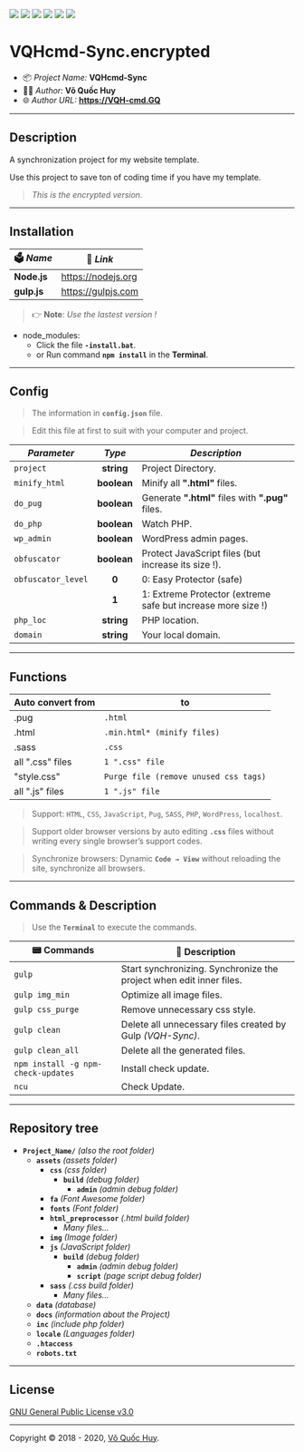 ![](https://img.shields.io/github/v/release/VQH-cmd/Sync.encrypted)
![](https://tokei.rs/b1/github/VQH-cmd/Sync.encrypted?category=code)
![](https://tokei.rs/b1/github/VQH-cmd/Sync.encrypted?category=files)
![](https://img.shields.io/github/languages/code-size/VQH-cmd/Sync.encrypted)
![](https://img.shields.io/github/repo-size/VQH-cmd/Sync.encrypted)
![](https://img.shields.io/github/downloads/VQH-cmd/Sync.encrypted/total)

# VQHcmd-Sync.encrypted

- 📦 *Project Name:* **VQHcmd-Sync**
- 👨‍💻 *Author:* **Võ Quốc Huy**
- 🌐 *Author URL:* **https://VQH-cmd.GQ**

________________________________________________________________

## Description

A synchronization project for my website template.

Use this project to save ton of coding time if you have my template.

> *This is the encrypted version.*

________________________________________________________________

## Installation

🗳 *Name*	| 🔗 *Link*
--------	| --------
**Node.js**	| https://nodejs.org
**gulp.js**	| https://gulpjs.com

> 👉 **Note**: *Use the lastest version !*

+ node_modules:
	- Click the file **`-install.bat`**.
	- or Run command **`npm install`** in the **Terminal**.

________________________________________________________________

## Config

> The information in **`config.json`** file.

> Edit this file at first to suit with your computer and project.

*Parameter*			|  *Type*		| *Description*
--------			| :--------:		| --------
`project`			| **string**	| Project Directory.
`minify_html`		| **boolean**	| Minify all **".html"** files.
`do_pug`			| **boolean**	| Generate **".html"** files with **".pug"** files.
`do_php`			| **boolean**	| Watch PHP.
`wp_admin`			| **boolean**	| WordPress admin pages.
`obfuscator`		| **boolean**	| Protect JavaScript files (but increase its size !).
`obfuscator_level`	| **0**			| 0: Easy Protector (safe)
|					| **1**			| 1: Extreme Protector (extreme safe but increase more size !)
`php_loc`			| **string**	| PHP location.
`domain`			| **string**	| Your local domain.

________________________________________________________________

## Functions

Auto convert from	| to
--------			| --------
.pug				| `.html`
.html				| `.min.html* (minify files)`
.sass				| `.css`
all ".css" files	| `1 ".css" file`
"style.css"			| `Purge file (remove unused css tags)`
all ".js" files		| `1 ".js" file`

> Support: `HTML`, `CSS`, `JavaScript`, `Pug`, `SASS`, `PHP`, `WordPress`, `localhost`.

> Support older browser versions by auto editing **`.css`** files without writing every single browser’s support codes.

> Synchronize browsers: Dynamic **`Code → View`** without reloading the site, synchronize all browsers.

________________________________________________________________

## Commands & Description

> Use the **`Terminal`** to execute the commands.

📟 Commands			| 📝 Description
--------			| --------
`gulp`				| Start synchronizing. Synchronize the project when edit inner files.
`gulp img_min`		| Optimize all image files.
`gulp css_purge`	| Remove unnecessary css style.
`gulp clean`		| Delete all unnecessary files created by Gulp *(VQH-Sync)*.
`gulp clean_all`	| Delete all the generated files.
`npm install -g npm-check-updates`	| Install check update.
`ncu`				| Check Update.

________________________________________________________________

## Repository tree

+ **`Project_Name/`** *(also the root folder)*
	- **`assets`** *(assets folder)*
		- **`css`** *(css folder)*
			- **`build`** *(debug folder)*
				- **`admin`** *(admin debug folder)*
		- **`fa`** *(Font Awesome folder)*
		- **`fonts`** *(Font folder)*
		- **`html_preprocessor`** *(.html build folder)*
			- *Many files...*
		- **`img`** *(Image folder)*
		- **`js`** *(JavaScript folder)*
			- **`build`** *(debug folder)*
				- **`admin`** *(admin debug folder)*
				- **`script`** *(page script debug folder)*
		- **`sass`** *(.css build folder)*
			- *Many files...*
	- **`data`** *(database)*
	- **`docs`** *(information about the Project)*
	- **`inc`** *(include php folder)*
	- **`locale`** *(Languages folder)*
	- **`.htaccess`**
	- **`robots.txt`**

________________________________________________________________

## License

[GNU General Public License v3.0](https://github.com/VQH-cmd/Sync.encrypted/blob/master/LICENSE)

________________________________________________________________

Copyright © 2018 - 2020, [Võ Quốc Huy](https://VQH-cmd.GQ).